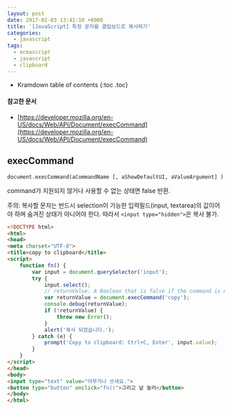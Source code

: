 ```yaml
---
layout: post
date: 2017-02-03 13:41:10 +0900
title: '[JavaScript] 특정 문자를 클립보드로 복사하기'
categories:
  - javascript
tags:
  - ecmascript
  - javascript
  - clipboard
---
```


* Kramdown table of contents
{:toc .toc}

#### 참고한 문서

- [https://developer.mozilla.org/en-US/docs/Web/API/Document/execCommand](https://developer.mozilla.org/en-US/docs/Web/API/Document/execCommand)

## execCommand

```
document.execCommand(aCommandName [, aShowDefaultUI, aValueArgument] )
```

command가 지원되지 않거나 사용할 수 없는 상태면 false 반환.

주의: 복사할 문자는 반드시 selection이 가능한 입력필드(input, textarea)의 값이어야 하며 숨겨진 상태가 아니어야 한다. 따라서 `<input type="hidden">`은 복사 불가.

```html
<!DOCTYPE html>
<html>
<head>
<meta charset="UTF-8">
<title>copy to clipboard</title>
<script>
    function fn() {
        var input = document.querySelector('input');
        try {
            input.select();
            // returnValue: A Boolean that is false if the command is not supported or enabled.
            var returnValue = document.execCommand('copy');
            console.debug(returnValue);
            if (!returnValue) {
                throw new Error();
            }
            alert('복사 되었습니다.');
        } catch (e) {
            prompt('Copy to clipboard: Ctrl+C, Enter', input.value);
        }
    }
</script>
</head>
<body>
<input type="text" value="아무거나 쓰세요.">
<button type="button" onclick="fn()">그리고 날 눌러</button>
</body>
</html>
```

